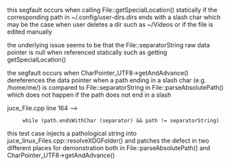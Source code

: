 
this segfault occurs when calling File::getSpecialLocation() statically
    if the corresponding path in ~/.config/user-dirs.dirs ends with a slash char
    which may be the case when user deletes a dir such as ~/Videos
    or if the file is edited manually

the underlying issue seems to be that the File::separatorString
    raw data pointer is null when referenced statically such as getting getSpecialLocation()

the segfault occurs when CharPointer_UTF8->getAndAdvance() dereferences the data pointer
    when a path ending in a slash char (e.g. /home/me/)
    is compared to File::separatorString in File::parseAbsolutePath()
    which does not happen if the path does not end in a slash

juce_File.cpp line 164 -->
```
     while (path.endsWithChar (separator) && path != separatorString)
```

this test case injects a pathological string into juce_linux_Files.cpp::resolveXDGFolder()
    and patches the defect in two different places for demonstration
    both in File::parseAbsolutePath() and CharPointer_UTF8->getAndAdvance()

